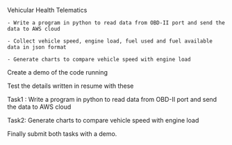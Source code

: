 Vehicular Health Telematics

	- Write a program in python to read data from OBD-II port and send the data to AWS cloud
	
	- Collect vehicle speed, engine load, fuel used and fuel available data in json format
	
	- Generate charts to compare vehicle speed with engine load
	

Create a demo of the code running

Test the details written in resume with these

Task1 : Write a program in python to read data from OBD-II port and send the data to AWS cloud

Task2: Generate charts to compare vehicle speed with engine load

Finally submit both tasks with a demo.
